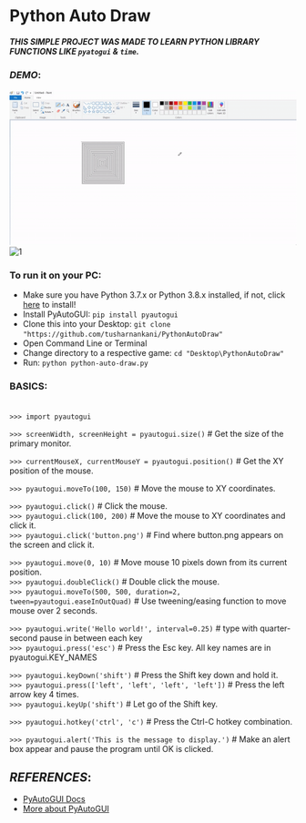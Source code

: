 # Python Auto Draw
##### THIS SIMPLE PROJECT WAS MADE TO LEARN PYTHON LIBRARY FUNCTIONS LIKE `pyatogui` & `time`.

### *DEMO*:

![Demo](pyautoguidemo.gif)
![1](https://user-images.githubusercontent.com/61280281/89520553-a5676000-d7fb-11ea-8e2f-883782ddcbc6.png)


### To run it on your PC:
* Make sure you have Python 3.7.x or Python 3.8.x installed, if not, click [here](https://www.python.org/downloads/) to install! 
* Install PyAutoGUI: `pip install pyautogui`
* Clone this into your Desktop: `git clone "https://github.com/tusharnankani/PythonAutoDraw"`
* Open Command Line or Terminal 
* Change directory to a respective game: `cd "Desktop\PythonAutoDraw"`
* Run: `python python-auto-draw.py`


### BASICS:
<code>
>>> import pyautogui
</code>


`>>> screenWidth, screenHeight = pyautogui.size()` # Get the size of the primary monitor.

`>>> currentMouseX, currentMouseY = pyautogui.position()` # Get the XY position of the mouse.

`>>> pyautogui.moveTo(100, 150)` # Move the mouse to XY coordinates.

`>>> pyautogui.click()`          # Click the mouse.<br>
`>>> pyautogui.click(100, 200)`  # Move the mouse to XY coordinates and click it.<br>
`>>> pyautogui.click('button.png')` # Find where button.png appears on the screen and click it.<br>

`>>> pyautogui.move(0, 10)`      # Move mouse 10 pixels down from its current position.<br>
`>>> pyautogui.doubleClick()`    # Double click the mouse.<br>
`>>> pyautogui.moveTo(500, 500, duration=2, tween=pyautogui.easeInOutQuad)`  # Use tweening/easing function to move mouse over 2 seconds.<br>

`>>> pyautogui.write('Hello world!', interval=0.25)`  # type with quarter-second pause in between each key<br>
`>>> pyautogui.press('esc')`     # Press the Esc key. All key names are in pyautogui.KEY_NAMES<br>

`>>> pyautogui.keyDown('shift')` # Press the Shift key down and hold it.<br>
`>>> pyautogui.press(['left', 'left', 'left', 'left'])` # Press the left arrow key 4 times.<br>
`>>> pyautogui.keyUp('shift')`   # Let go of the Shift key.<br>

`>>> pyautogui.hotkey('ctrl', 'c')` # Press the Ctrl-C hotkey combination.<br>

`>>> pyautogui.alert('This is the message to display.')` # Make an alert box appear and pause the program until OK is clicked.<br>




## *REFERENCES*:
- [PyAutoGUI Docs](https://pypi.org/project/PyAutoGUI/)
- [More about PyAutoGUI](https://pyautogui.readthedocs.io/en/latest/mouse.html#mouse-drags)
